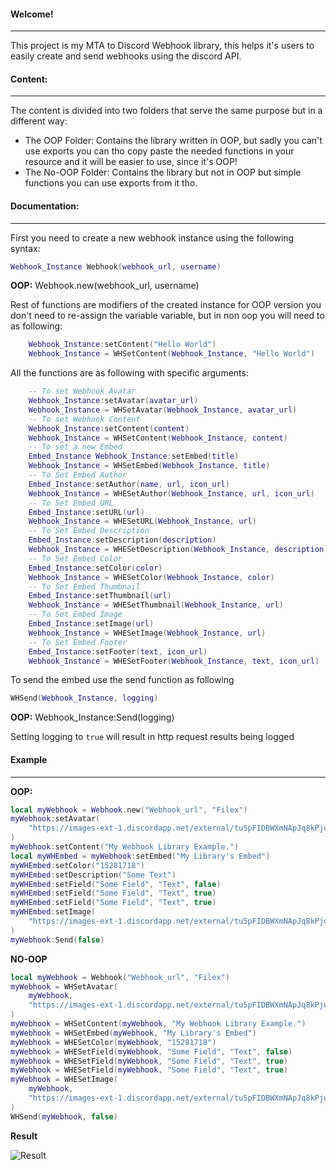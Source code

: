 #### Welcome!
---

This project is my MTA to Discord Webhook library, this helps it's users to easily create and send webhooks using the discord API.

#### Content:
---

The content is divided into two folders that serve the same purpose but in a different way:

- The OOP Folder: Contains the library written in OOP, but sadly you can't use exports you can tho copy paste the needed functions in your resource and it will be easier to use, since it's OOP!
- The No-OOP Folder: Contains the library but not in OOP but simple functions you can use exports from it
  tho.

#### Documentation:
---

First you need to create a new webhook instance using the following syntax:

```Lua
Webhook_Instance Webhook(webhook_url, username)
```

**OOP:** Webhook.new(webhook_url, username)

Rest of functions are modifiers of the created instance for OOP version you don't need to re-assign the variable variable, but in non oop you will need to as following:

```Lua
    Webhook_Instance:setContent("Hello World")
    Webhook_Instance = WHSetContent(Webhook_Instance, "Hello World")
```

All the functions are as following with specific arguments:

```Lua
    -- To set Webhook Avatar
    Webhook_Instance:setAvatar(avatar_url)
    Webhook_Instance = WHSetAvatar(Webhook_Instance, avatar_url)
    -- To set Webhook Content
    Webhook_Instance:setContent(content)
    Webhook_Instance = WHSetContent(Webhook_Instance, content)
    -- To set a new Embed
    Embed_Instance Webhook_Instance:setEmbed(title)
    Webhook_Instance = WHSetEmbed(Webhook_Instance, title)
    -- To Set Embed Author
    Embed_Instance:setAuthor(name, url, icon_url)
    Webhook_Instance = WHESetAuthor(Webhook_Instance, url, icon_url)
    -- To Set Embed URL
    Embed_Instance:setURL(url)
    Webhook_Instance = WHESetURL(Webhook_Instance, url)
    -- To Set Embed Description
    Embed_Instance:setDescription(description)
    Webhook_Instance = WHESetDescription(Webhook_Instance, description)
    -- To Set Embed Color
    Embed_Instance:setColor(color)
    Webhook_Instance = WHESetColor(Webhook_Instance, color)
    -- To Set Embed Thumbnail
    Embed_Instance:setThumbnail(url)
    Webhook_Instance = WHESetThumbnail(Webhook_Instance, url)
    -- To Set Embed Image
    Embed_Instance:setImage(url)
    Webhook_Instance = WHESetImage(Webhook_Instance, url)
    -- To Set Embed Footer
    Embed_Instance:setFooter(text, icon_url)
    Webhook_Instance = WHESetFooter(Webhook_Instance, text, icon_url)

```

To send the embed use the send function as following 

```Lua
WHSend(Webhook_Instance, logging)
```
**OOP:** Webhook_Instance:Send(logging)

Setting logging to `true` will result in http request results being logged


#### Example
---

**OOP:**

```Lua
local myWebhook = Webhook.new("Webhook_url", "Filex")
myWebhook:setAvatar(
    "https://images-ext-1.discordapp.net/external/tu5pFIDBWXmNApJq8kPjuYx2p_O88vIiHaOGay5bs2k/%3Fsize%3D256/https/cdn.discordapp.com/avatars/512027289718882306/4e292939e36f079ee8b93a857a35e8eb.png"
)
myWebhook:setContent("My Webhook Library Example.")
local myWHEmbed = myWebhook:setEmbed("My Library's Embed")
myWHEmbed:setColor("15281718")
myWHEmbed:setDescription("Some Text")
myWHEmbed:setField("Some Field", "Text", false)
myWHEmbed:setField("Some Field", "Text", true)
myWHEmbed:setField("Some Field", "Text", true)
myWHEmbed:setImage(
    "https://images-ext-1.discordapp.net/external/tu5pFIDBWXmNApJq8kPjuYx2p_O88vIiHaOGay5bs2k/%3Fsize%3D256/https/cdn.discordapp.com/avatars/512027289718882306/4e292939e36f079ee8b93a857a35e8eb.png"
)
myWebhook:Send(false)
```


**NO-OOP**

```Lua
local myWebhook = Webhook("Webhook_url", "Filex")
myWebhook = WHSetAvatar(
    myWebhook,
    "https://images-ext-1.discordapp.net/external/tu5pFIDBWXmNApJq8kPjuYx2p_O88vIiHaOGay5bs2k/%3Fsize%3D256/https/cdn.discordapp.com/avatars/512027289718882306/4e292939e36f079ee8b93a857a35e8eb.png"
)
myWebhook = WHSetContent(myWebhook, "My Webhook Library Example.")
myWebhook = WHSetEmbed(myWebhook, "My Library's Embed")
myWebhook = WHESetColor(myWebhook, "15281718")
myWebhook = WHESetField(myWebhook, "Some Field", "Text", false)
myWebhook = WHESetField(myWebhook, "Some Field", "Text", true)
myWebhook = WHESetField(myWebhook, "Some Field", "Text", true)
myWebhook = WHESetImage(
    myWebhook,
    "https://images-ext-1.discordapp.net/external/tu5pFIDBWXmNApJq8kPjuYx2p_O88vIiHaOGay5bs2k/%3Fsize%3D256/https/cdn.discordapp.com/avatars/512027289718882306/4e292939e36f079ee8b93a857a35e8eb.png"
)
WHSend(myWebhook, false)
````

**Result**

![Result](https://i.imgur.com/x31ww2B.png)